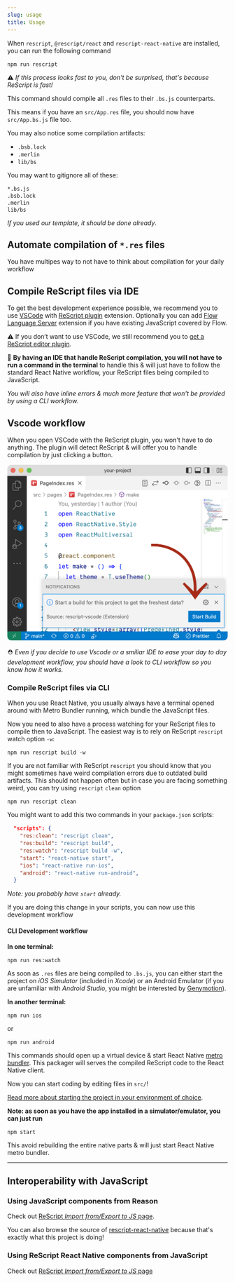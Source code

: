 ```yaml
---
slug: usage
title: Usage
---
```


When `rescript`, `@rescript/react` and `rescript-react-native` are installed, you
can run the following command

```console
npm run rescript
```

⚠️ _If this process looks fast to you, don't be surprised, that's because ReScript is fast!_

This command should compile all `.res` files to their `.bs.js` counterparts.

This means if you have an `src/App.res` file, you should now have `src/App.bs.js`
file too.

You may also notice some compilation artifacts:

- `.bsb.lock`
- `.merlin`
- `lib/bs`

You may want to gitignore all of these:

```
*.bs.js
.bsb.lock
.merlin
lib/bs
```

_If you used our template, it should be done already_.

## Automate compilation of `*.res` files

You have multipes way to not have to think about compilation for your daily
workflow

## Compile ReScript files via IDE

To get the best development experience possible, we recommend you to use
[VSCode](https://code.visualstudio.com) with
[ReScript plugin](https://marketplace.visualstudio.com/items?itemName=chenglou92.rescript-vscode)
extension. Optionally you can add
[Flow Language Server](https://marketplace.visualstudio.com/items?itemName=flowtype.flow-for-vscode)
extension if you have existing JavaScript covered by Flow.

⚠️ If you don’t want to use VSCode, we still recommend you to
[get a ReScript editor plugin](https://rescript-lang.org/docs/manual/latest/editor-plugins).

🎉 **By having an IDE that handle ReScript compilation, you will not have to run a
command in the terminal** to handle this & will just have to follow the standard
React Native workflow, your ReScript files being compiled to JavaScript.

_You will also have inline errors & much more feature that won't be provided by
using a CLI workflow._

## Vscode workflow

When you open VSCode with the ReScript plugin, you won't have to do anything.
The plugin will detect ReScript & will offer you to handle compilation by just clicking a button.

![VSCode ReScript plugin](/usage/vscode-alert.png)

⛑ _Even if you decide to use Vscode or a smiliar IDE to ease your day to day
development workflow, you should have a look to CLI workflow so you know how it
works._

### Compile ReScript files via CLI

When you use React Native, you usually always have a terminal opened around with
Metro Bundler running, which bundle the JavaScript files.

Now you need to also have a process watching for your ReScript files to compile
then to JavaScript. The easiest way is to rely on ReScript `rescript` watch
option `-w`:

```console
npm run rescript build -w
```

If you are not familiar with ReScript `rescript` you should know that you might
sometimes have weird compilation errors due to outdated build artifacts. This
should not happen often but in case you are facing something weird, you can try
using `rescript` `clean` option

```console
npm run rescript clean
```

You might want to add this two commands in your `package.json` scripts:

```json
  "scripts": {
    "res:clean": "rescript clean",
    "res:build": "rescript build",
    "res:watch": "rescript build -w",
    "start": "react-native start",
    "ios": "react-native run-ios",
    "android": "react-native run-android",
  }
```

_Note: you probably have `start` already._

If you are doing this change in your scripts, you can now use this development
workflow

#### CLI Development workflow

**In one terminal:**

```console
npm run res:watch
```

As soon as `.res` files are being compiled to `.bs.js`, you can either start the
project on _iOS Simulator_ (included in _Xcode_) or an Android Emulator (if you
are unfamiliar with _Android Studio_, you might be interested by
[Genymotion](https://www.genymotion.com)).

**In another terminal:**

```console
npm run ios
```

or

```console
npm run android
```

This commands should open up a virtual device & start React Native
[metro bundler](https://github.com/facebook/metro). This packager will serves
the compiled ReScript code to the React Native client.

Now you can start coding by editing files in `src/`!

[Read more about starting the project in your environment of choice](https://reactnative.dev/docs/getting-started).

**Note: as soon as you have the app installed in a simulator/emulator, you can
just run**

```console
npm start
```

This avoid rebuilding the entire native parts & will just start React Native
metro bundler.

---

## Interoperability with JavaScript

### Using JavaScript components from Reason

Check out
[ReScript _Import from/Export to JS_ page](https://rescript-lang.org/docs/manual/latest/import-from-export-to-js).

You can also browse the source of
[rescript-react-native](https://github.com/rescript-react-native/rescript-react-native/tree/main/src)
because that's exactly what this project is doing!

### Using ReScript React Native components from JavaScript

Check out
[ReScript _Import from/Export to JS_ page](https://rescript-lang.org/docs/manual/latest/import-from-export-to-js)

